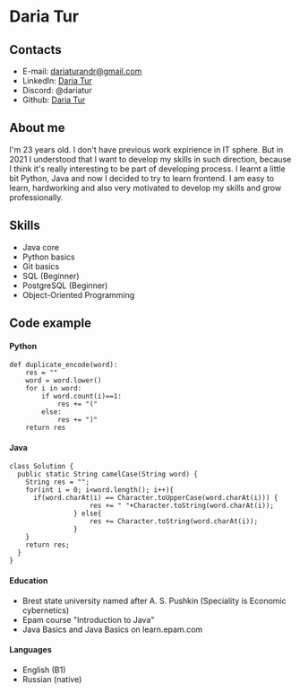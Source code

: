 # Daria Tur
## Contacts
* E-mail: dariaturandr@gmail.com
* LinkedIn: [Daria Tur](https://www.linkedin.com/in/daria-tur-78b174205/)
* Discord: @dariatur
* Github: [Daria Tur](https://github.com/dariatur)
## About me
I'm 23 years old. I don't have previous work expirience in IT sphere. But in 2021 I understood that I want to develop my skills in such direction, because I think it's really interesting to be part of developing process. I learnt a little bit Python, Java and now I decided to try to learn frontend. I am easy to learn, hardworking and also very motivated to develop my skills and grow professionally.
## Skills
+ Java core
+ Python basics
+ Git basics
+ SQL (Beginner)
+ PostgreSQL (Beginner)
+ Object-Oriented Programming
## Code example
#### Python
```
def duplicate_encode(word):
    res = ""
    word = word.lower()
    for i in word:
        if word.count(i)==1:
            res += "("
        else:
            res += ")"
    return res
```
#### Java
```
class Solution {
  public static String camelCase(String word) {
    String res = "";
    for(int i = 0; i<word.length(); i++){
      if(word.charAt(i) == Character.toUpperCase(word.charAt(i))) {
					res += " "+Character.toString(word.charAt(i));
				} else{
					res += Character.toString(word.charAt(i));
				}
    }
    return res;
  }
}
```
#### Education
* Brest state university named after A. S. Pushkin (Speciality is Economic cybernetics)
* Epam course "Introduction to Java"
* Java Basics and Java Basics on learn.epam.com
#### Languages
* English (B1)
* Russian (native)






